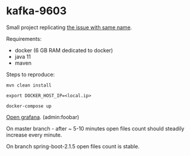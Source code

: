 # kafka-9603

Small project replicating [the issue with same name](https://issues.apache.org/jira/browse/KAFKA-9603).

Requirements:
* docker (6 GB RAM dedicated to docker)
* java 11
* maven

Steps to reproduce:

`mvn clean install`

`export DOCKER_HOST_IP=<local.ip>`

`docker-compose up`

[Open grafana](http://localhost:3000/d/Zb54iIqZk/open-files?panelId=2&fullscreen&orgId=1&refresh=10s). (admin:foobar)

On master branch - after ~ 5-10 minutes open files count should steadily increase every minute.

On branch spring-boot-2.1.5 open files count is stable.